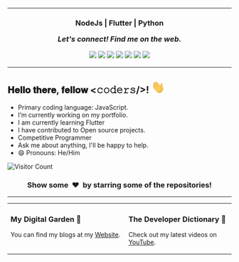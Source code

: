 <hr />
<h3 align="center">
NodeJs | Flutter | Python

<p align="center">
  <b><i>Let's connect! Find me on the web.</i></b>

[<img height="30" src="https://img.shields.io/badge/twitter-%231DA1F2.svg?&style=for-the-badge&logo=twitter&logoColor=white" />][twitter]
[<img height="30" src="https://img.shields.io/badge/-Medium-000000.svg?&style=for-the-badge&logo=Medium&logoColor=white" />][medium]
[<img height="30" src="https://img.shields.io/badge/linkedin-blue.svg?&style=for-the-badge&logo=linkedin&logoColor=white" />][linkedin]
[<img height="30" src = "https://img.shields.io/badge/Facebook-036be4.svg?&style=for-the-badge&logo=facebook&logoColor=white">][facebook]
<a href="mailto:counsellorstephen@gmail.com" style="text-decoration:none"><img height="30" src = "https://img.shields.io/badge/gmail-c14438?&style=for-the-badge&logo=gmail&logoColor=white"></a>
[<img height="30" src="https://img.shields.io/badge/Hashnode-%230077B5.svg?&style=for-the-badge&logo=Hashnode&logoColor=white" />][hashnode]
[<img height="30" src = "https://img.shields.io/badge/Youtube-%23E4405F.svg?&style=for-the-badge&logo=Youtube&logoColor=white">][youtube]
<br>
<hr />


<h2> 𝐇𝐞𝐥𝐥𝐨 𝐭𝐡𝐞𝐫𝐞, 𝐟𝐞𝐥𝐥𝐨𝐰 <𝚌𝚘𝚍𝚎𝚛𝚜/>! <img src="https://raw.githubusercontent.com/ABSphreak/ABSphreak/master/gifs/Hi.gif" width="30px"></h2>

 
* Primary coding language: JavaScript.
* I’m currently working on my portfolio.
* I am currently learning Flutter
* I have contributed to Open source projects.
* Competitive Programmer 
* Ask me about anything, I'll be happy to help.
* 😄 Pronouns: He/Him

<table><tr><td valign="top" width="50%">

### My Digital Garden 🌱
You can find my blogs at my [Website](https://CounsellorDev.GitHub.io).

</td>

<td valign="top" width="45%">

### The Developer Dictionary 🌱
Check out my latest videos on [YouTube](https://www.youtube.com/cousellorDev).

</td>

![Visitor Count](https://profile-counter.glitch.me/{CounsellorDev}/count.svg)

<h3 align="center">Show some &nbsp;❤️&nbsp; by starring some of the repositories!</h3>
<hr>

[twitter]: https://twitter.com/CounsellorDev
[youtube]: https://youtube.com/CounsellorDev
[hashnode]: https://CounsellorDev.com
[gmail]: https://gmail.com
[linkedin]: https://www.linkedin.com/in/CounsellorDev/
[medium]: https://medium.com/@Stepaul
[facebook]: https://www.facebook.com/CounsellorStephen